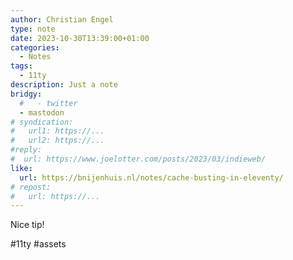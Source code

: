 ```yaml
---
author: Christian Engel
type: note
date: 2023-10-30T13:39:00+01:00
categories:
  - Notes
tags:
  - 11ty
description: Just a note
bridgy:
  #   - twitter
  - mastodon
# syndication:
#   url1: https://...
#   url2: https://...
#reply:
#  url: https://www.joelotter.com/posts/2023/03/indieweb/
like:
  url: https://bnijenhuis.nl/notes/cache-busting-in-eleventy/
# repost:
#   url: https://...
---
```


Nice tip!

#11ty #assets
